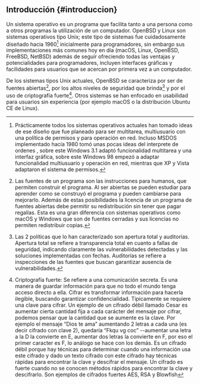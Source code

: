 ## Introducción {#introduccion}

Un sistema operativo es un programa que facilita tanto a una persona como a 
otros programas la utilización de un computador. OpenBSD y Linux son sistemas 
operativos tipo Unix; este tipo de sistemas fue cuidadosamente diseñado hacia 
1960[^intro.1] inicialmente para programadores, sin embargo sus implementaciones 
más comunes hoy en día (macOS, Linux, OpenBSD, FreeBSD, NetBSD) además de 
seguir ofreciendo todas las ventajas y potencialidades para programadores, 
incluyen interfaces gráficas y facilidades para usuarios que se acercan 
por primera vez a un computador.

[^intro.1]: Prácticamente todos los sistemas operativos actuales han tomado 
	ideas de ese diseño que fue planeado para ser multitarea, multiusuario 
	con una política de permisos y para operación en red.  Incluso MSDOS 
	implementado hacía 1980 tomó unas pocas ideas del interprete de 
	ordenes , sobre este Windows 3.1 adaptó funcionalidad multitarea y 
	una interfaz gráfica, sobre este Windows 98 empezó a adaptar 
	funcionalidad multiusuario y operación en red, mientras que XP y 
	Vista adaptaron el sistema de permisos.

De los sistemas tipos Unix actuales, OpenBSD se caracteriza por ser de fuentes 
abiertas[^intro.2], por los altos niveles de seguridad que brinda[^intro.3] 
y por el uso de criptografía fuerte[^intro.4]. 
Otros sistemas se han enfocado en usabilidad para usuarios sin experiencia 
(por ejemplo macOS o la distribución Ubuntu CE de Linux).

[^intro.2]: Las fuentes de un programa son las instrucciones para humanos, que 
	permiten construir el programa. Al ser abiertas se pueden estudiar 
	para aprender como se construyó el programa y pueden cambiarse para 
	mejorarlo.  Además de estas posibilidades la licencia de un programa 
	de fuentes abiertas debe permitir su redistribución sin tener que 
	pagar regalías. Esta es una gran diferencia con sistemas operativos 
	como macOS y Windows que son de fuentes cerradas y sus licencias no 
	permiten redistribuir copias.

[^intro.3]: Las 2 políticas que lo han caracterizado son apertura total y 
	auditorías. Apertura total se refiere a transparencia total en cuanto 
	a fallas de seguridad, indicando claramente las vulnerabilidades 
	detectadas y las soluciones implementadas con fechas. Auditorías se 
	refiere a inspecciones de las fuentes que buscan garantizar ausencia 
        de vulnerabilidades.

[^intro.4]: Criptografía fuerte: Se refiere a una comunicación secreta. 
        Es una manera de guardar información para que no todo el mundo tenga 
	acceso directo a ella. Cifrar es transformar información para 
	hacerla ilegible, buscando garantizar confidencialidad. 
	Tipicamente se requiere una clave 
	para cifrar. Un ejemplo de un cifrado débil llamado Cesar es aumentar 
	cierta cantidad fija a cada carácter del mensaje por cifrar, podemos 
	pensar que la cantidad que se aumente es la clave. Por ejemplo el 
	mensaje “Dios te ama” aumentando 2 letras a cada una (es decir cifrado 
	con clave 2), quedaría “Fkqu vg coc” --aumentar una letra a la D la 
	convierte en E, aumentar dos letras la convierte en F, por eso el 
	primer caracter es F, lo análogo se hace con los demás. Es un cifrado 
	débil porque hay técnicas para determinar cuando una información usa 
	este cifrado y dado un texto cifrado con este cifrado hay técnicas
	rápidas para encontrar la clave y descifrar el mensaje. Un cifrado es 
	fuerte cuando no se conocen métodos rápidos para encontrar la clave 
	y descifrarlo.  Son ejemplos de cifrados fuertes AES, RSA y Blowfish
